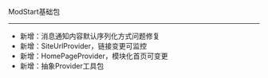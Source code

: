 ModStart基础包

---

- 新增：消息通知内容默认序列化方式问题修复
- 新增：SiteUrlProvider，链接变更可监控
- 新增：HomePageProvider，模块化首页可变更
- 新增：抽象Provider工具包
